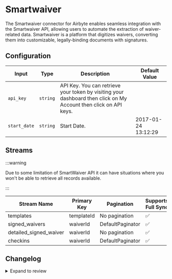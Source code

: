 # Smartwaiver
The Smartwaiver connector for Airbyte enables seamless integration with the Smartwaiver API, allowing users to automate the extraction of waiver-related data. Smartwaiver is a platform that digitizes waivers, converting them into customizable, legally-binding documents with signatures.

## Configuration

| Input | Type | Description | Default Value |
|-------|------|-------------|---------------|
| `api_key` | `string` | API Key. You can retrieve your token by visiting your dashboard then click on My Account then click on API keys. |  |
| `start_date` | `string` | Start Date.  | 2017-01-24 13:12:29 |

## Streams

:::warning

Due to some limitation of SmartWaiver API it can have situations where you won't be able to retrieve all records available.

:::

| Stream Name | Primary Key | Pagination | Supports Full Sync | Supports Incremental |
|-------------|-------------|------------|---------------------|----------------------|
| templates | templateId | No pagination | ✅ |  ❌  |
| signed_waivers | waiverId | DefaultPaginator | ✅ |  ❌  |
| detailed_signed_waiver | waiverId | No pagination | ✅ |  ❌  |
| checkins | waiverId | DefaultPaginator | ✅ |  ❌  |

## Changelog

<details>
  <summary>Expand to review</summary>

| Version          | Date              | Pull Request | Subject        |
|------------------|-------------------|--------------|----------------|
| 0.0.33 | 2025-09-30 | [66899](https://github.com/airbytehq/airbyte/pull/66899) | Update dependencies |
| 0.0.32 | 2025-09-24 | [66266](https://github.com/airbytehq/airbyte/pull/66266) | Update dependencies |
| 0.0.31 | 2025-08-23 | [65421](https://github.com/airbytehq/airbyte/pull/65421) | Update dependencies |
| 0.0.30 | 2025-08-09 | [64837](https://github.com/airbytehq/airbyte/pull/64837) | Update dependencies |
| 0.0.29 | 2025-08-02 | [64433](https://github.com/airbytehq/airbyte/pull/64433) | Update dependencies |
| 0.0.28 | 2025-07-12 | [63077](https://github.com/airbytehq/airbyte/pull/63077) | Update dependencies |
| 0.0.27 | 2025-07-05 | [62736](https://github.com/airbytehq/airbyte/pull/62736) | Update dependencies |
| 0.0.26 | 2025-06-28 | [62244](https://github.com/airbytehq/airbyte/pull/62244) | Update dependencies |
| 0.0.25 | 2025-06-14 | [60570](https://github.com/airbytehq/airbyte/pull/60570) | Update dependencies |
| 0.0.24 | 2025-05-10 | [60115](https://github.com/airbytehq/airbyte/pull/60115) | Update dependencies |
| 0.0.23 | 2025-05-04 | [59600](https://github.com/airbytehq/airbyte/pull/59600) | Update dependencies |
| 0.0.22 | 2025-04-27 | [58998](https://github.com/airbytehq/airbyte/pull/58998) | Update dependencies |
| 0.0.21 | 2025-04-19 | [58416](https://github.com/airbytehq/airbyte/pull/58416) | Update dependencies |
| 0.0.20 | 2025-04-12 | [57995](https://github.com/airbytehq/airbyte/pull/57995) | Update dependencies |
| 0.0.19 | 2025-04-05 | [57426](https://github.com/airbytehq/airbyte/pull/57426) | Update dependencies |
| 0.0.18 | 2025-03-29 | [56909](https://github.com/airbytehq/airbyte/pull/56909) | Update dependencies |
| 0.0.17 | 2025-03-22 | [56247](https://github.com/airbytehq/airbyte/pull/56247) | Update dependencies |
| 0.0.16 | 2025-03-08 | [55608](https://github.com/airbytehq/airbyte/pull/55608) | Update dependencies |
| 0.0.15 | 2025-03-01 | [55127](https://github.com/airbytehq/airbyte/pull/55127) | Update dependencies |
| 0.0.14 | 2025-02-22 | [54532](https://github.com/airbytehq/airbyte/pull/54532) | Update dependencies |
| 0.0.13 | 2025-02-15 | [54060](https://github.com/airbytehq/airbyte/pull/54060) | Update dependencies |
| 0.0.12 | 2025-02-08 | [53538](https://github.com/airbytehq/airbyte/pull/53538) | Update dependencies |
| 0.0.11 | 2025-02-01 | [53105](https://github.com/airbytehq/airbyte/pull/53105) | Update dependencies |
| 0.0.10 | 2025-01-25 | [52390](https://github.com/airbytehq/airbyte/pull/52390) | Update dependencies |
| 0.0.9 | 2025-01-18 | [51989](https://github.com/airbytehq/airbyte/pull/51989) | Update dependencies |
| 0.0.8 | 2025-01-11 | [51378](https://github.com/airbytehq/airbyte/pull/51378) | Update dependencies |
| 0.0.7 | 2024-12-28 | [50757](https://github.com/airbytehq/airbyte/pull/50757) | Update dependencies |
| 0.0.6 | 2024-12-21 | [50304](https://github.com/airbytehq/airbyte/pull/50304) | Update dependencies |
| 0.0.5 | 2024-12-14 | [49732](https://github.com/airbytehq/airbyte/pull/49732) | Update dependencies |
| 0.0.4 | 2024-12-12 | [49435](https://github.com/airbytehq/airbyte/pull/49435) | Update dependencies |
| 0.0.3 | 2024-12-11 | [49117](https://github.com/airbytehq/airbyte/pull/49117) | Starting with this version, the Docker image is now rootless. Please note that this and future versions will not be compatible with Airbyte versions earlier than 0.64 |
| 0.0.2 | 2024-10-29 | [47825](https://github.com/airbytehq/airbyte/pull/47825) | Update dependencies |
| 0.0.1 | 2024-10-09 | | Initial release by [@avirajsingh7](https://github.com/avirajsingh7) via Connector Builder |

</details>
